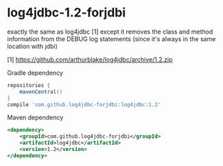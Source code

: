 # log4jdbc-1.2-forjdbi
 exactly the same as log4jdbc [1] except it removes the class and method information from the DEBUG log statements (since it's always in the same location with jdbi)


[1] https://github.com/arthurblake/log4jdbc/archive/1.2.zip




Gradle dependency

```groovy
repositories {
    mavenCentral()
}
compile 'com.github.log4jdbc-forjdbi:log4jdbc:1.2'
```

Maven dependency

```xml
<dependency>
	<groupId>com.github.log4jdbc-forjdbi</groupId>
	<artifactId>log4jdbc</artifactId>
	<version>1.2</version>
</dependency>
```
